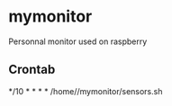 # mymonitor
Personnal monitor used on raspberry

## Crontab
*/10   *  *  *  * /home/<home directory>/mymonitor/sensors.sh